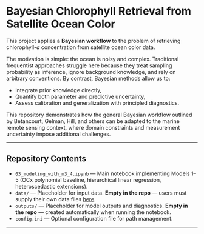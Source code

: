 # Bayesian Chlorophyll Retrieval from Satellite Ocean Color

This project applies a **Bayesian workflow** to the problem of retrieving chlorophyll-*a* concentration from satellite ocean color data.  

The motivation is simple: the ocean is noisy and complex. Traditional frequentist approaches struggle here because they treat sampling probability as inference, ignore background knowledge, and rely on arbitrary conventions. By contrast, Bayesian methods allow us to:  

- Integrate prior knowledge directly,  
- Quantify both parameter and predictive uncertainty,  
- Assess calibration and generalization with principled diagnostics.  

This repository demonstrates how the general Bayesian workflow outlined by Betancourt, Gelman, Hill, and others can be adapted to the marine remote sensing context, where domain constraints and measurement uncertainty impose additional challenges.

---

## Repository Contents

- `03_modeling_with_m3_4.ipynb` — Main notebook implementing Models 1–5 (OCx polynomial baseline, hierarchical linear regression, heteroscedastic extensions).  
- `data/` — Placeholder for input data. **Empty in the repo** — users must supply their own data files [here](https://doi.org/10.5281/zenodo.16951518).  
- `outputs/` — Placeholder for model outputs and diagnostics. **Empty in the repo** — created automatically when running the notebook.  
- `config.ini` — Optional configuration file for path management.  

---

